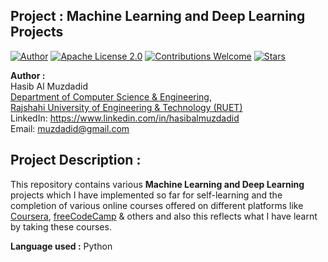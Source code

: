 ## Project : Machine Learning and Deep Learning Projects 
[![Author](https://img.shields.io/badge/Author-Hasib%20Al%20Muzdadid-blue)](https://github.com/HasibAlMuzdadid)
[![Apache License 2.0](https://img.shields.io/badge/License-Apache%20License%202.0-important)](https://github.com/HasibAlMuzdadid/Machine-Learning-and-Deep-Learning-Projects/blob/main/LICENSE)
[![Contributions Welcome](https://img.shields.io/badge/Contributions-Welcome-brightgreen.svg?style=flat)](https://github.com/HasibAlMuzdadid/Machine-Learning-and-Deep-Learning-Projects)
[![Stars](https://img.shields.io/github/stars/HasibAlMuzdadid/Machine-Learning-and-Deep-Learning-Projects.svg?style=social)](https://github.com/HasibAlMuzdadid/Machine-Learning-and-Deep-Learning-Projects/stargazers)


**Author :** </br>
Hasib Al Muzdadid</br>
[Department of Computer Science & Engineering](https://www.cse.ruet.ac.bd/), </br>
[Rajshahi University of Engineering & Technology (RUET)](https://www.ruet.ac.bd/) </br>
LinkedIn: https://www.linkedin.com/in/hasibalmuzdadid </br>
Email: muzdadid@gmail.com

## Project Description :
This repository contains various **Machine Learning and Deep Learning** projects which I have implemented so far for self-learning and the completion of various online courses offered on different platforms like [Coursera](https://www.coursera.org/), [freeCodeCamp](https://www.freecodecamp.org/) & others and also this reflects what I have learnt by taking these courses.

**Language used :** Python </br>
